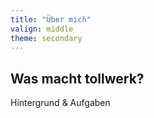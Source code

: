 ```yaml
---
title: "Über mich"
valign: middle
theme: secondary
---
```


## Was macht tollwerk?
Hintergrund & Aufgaben
